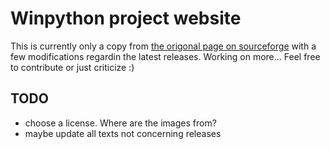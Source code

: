 
Winpython project website
=========================

This is currently only a copy from [the origonal page on sourceforge](http://winpython.sourceforge.net/) with a few modifications regardin the latest releases. Working on more... Feel free to contribute or just criticize :)

TODO
----

* choose a license. Where are the images from?
* maybe update all texts not concerning releases


